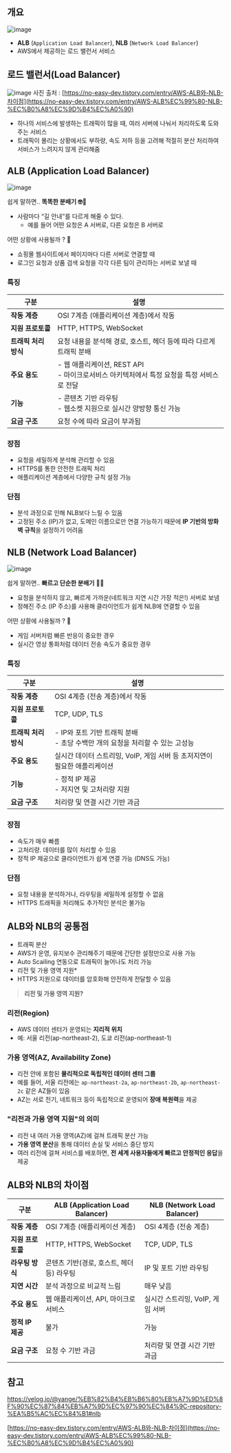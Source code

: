 ## 개요

![image](https://github.com/user-attachments/assets/b4e1bdd1-8b8d-48ca-b500-6559ecae2e77)

- **ALB** (`Application Load Balancer`), **NLB** (`Network Load Balancer`)
- AWS에서 제공하는 로드 밸런서 서비스

## 로드 밸런서(Load Balancer)

![image](https://github.com/user-attachments/assets/54bed8d6-6b6e-4d61-899b-59b5977a5bfd)
사진 출처 : [https://no-easy-dev.tistory.com/entry/AWS-ALB와-NLB-차이점](https://no-easy-dev.tistory.com/entry/AWS-ALB%EC%99%80-NLB-%EC%B0%A8%EC%9D%B4%EC%A0%90)

- 하나의 서비스에 발생하는 트래픽이 많을 때, 여러 서버에 나눠서 처리하도록 도와주는 서비스
- 트래픽이 몰리는 상황에서도 부하량, 속도 저하 등을 고려해 적절히 분산 처리하여 서비스가 느려지지 않게 관리해줌

## ALB (Application Load Balancer)

![image](https://github.com/user-attachments/assets/85243619-ab65-49e8-814a-3f3a9710bb09)

쉽게 말하면.. **똑똑한 분배기 🤓🔀**

- 사람마다 “길 안내”를 다르게 해줄 수 있다.
    - 예를 들어 어떤 요청은 A 서버로, 다른 요청은 B 서버로

어떤 상황에 사용될까 ? 🤔

- 쇼핑몰 웹사이트에서 페이지마다 다른 서버로 연결할 때
- 로그인 요청과 상품 검색 요청을 각각 다른 팀이 관리하는 서버로 보낼 때

### 특징

| **구분**             | **설명**                                                                                  |
|----------------------|------------------------------------------------------------------------------------------|
| **작동 계층**        | OSI 7계층 (애플리케이션 계층)에서 작동                                                   |
| **지원 프로토콜**    | HTTP, HTTPS, WebSocket                                                                   |
| **트래픽 처리 방식** | 요청 내용을 분석해 경로, 호스트, 헤더 등에 따라 다르게 트래픽 분배                        |
| **주요 용도**        | - 웹 애플리케이션, REST API<br>- 마이크로서비스 아키텍처에서 특정 요청을 특정 서비스로 전달 |
| **기능**             | - 콘텐츠 기반 라우팅<br>- 웹소켓 지원으로 실시간 양방향 통신 가능                          |
| **요금 구조**        | 요청 수에 따라 요금이 부과됨                                                             |

### 장점

- 요청을 세밀하게 분석해 관리할 수 있음
- HTTPS를 통한 안전한 트래픽 처리
- 애플리케이션 계층에서 다양한 규칙 설정 가능

### 단점

- 분석 과정으로 인해 NLB보다 느릴 수 있음
- 고정된 주소 (IP)가 없고, 도메인 이름으로만 연결 가능하기 때문에 **IP 기반의 방화벽 규칙**을 설정하기 어려움

## NLB (Network Load Balancer)

![image](https://github.com/user-attachments/assets/e68a5497-7bab-4167-8c24-6bda3ba76ad0)

쉽게 말하면.. **빠르고 단순한 분배기** 🔀💨

- 요청을 분석하지 않고, 빠르게 가까운(네트워크 지연 시간 가장 적은!) 서버로 보냄
- 정해진 주소 (IP 주소)를 사용해 클라이언트가 쉽게 NLB에 연결할 수 있음

어떤 상황에 사용될까 ? 🤔

- 게임 서버처럼 빠른 반응이 중요한 경우
- 실시간 영상 통화처럼 데이터 전송 속도가 중요한 경우

### 특징

| **구분**             | **설명**                                                                                  |
|----------------------|------------------------------------------------------------------------------------------|
| **작동 계층**        | OSI 4계층 (전송 계층)에서 작동                                                           |
| **지원 프로토콜**    | TCP, UDP, TLS                                                                           |
| **트래픽 처리 방식** | - IP와 포트 기반 트래픽 분배<br>- 초당 수백만 개의 요청을 처리할 수 있는 고성능            |
| **주요 용도**        | 실시간 데이터 스트리밍, VoIP, 게임 서버 등 초저지연이 필요한 애플리케이션                  |
| **기능**             | - 정적 IP 제공<br>- 저지연 및 고처리량 지원                                              |
| **요금 구조**        | 처리량 및 연결 시간 기반 과금  

### 장점

- 속도가 매우 빠름
- 고처리량. 데이터를 많이 처리할 수 있음
- 정적 IP 제공으로 클라이언트가 쉽게 연결 가능 (DNS도 가능)

### 단점

- 요청 내용을 분석하거나, 라우팅을 세밀하게 설정할 수 없음
- HTTPS 트래픽을 처리해도 추가적인 분석은 불가능

## ALB와 NLB의 공통점

- 트래픽 분산
- AWS가 운영, 유지보수 관리해주기 때문에 간단한 설정만으로 사용 가능
- Auto Scailing 연동으로 트래픽이 늘어나도 처리 가능
- 리전 및 가용 영역 지원*
- HTTPS 지원으로 데이터를 암호화해 안전하게 전달할 수 있음

> **리전 및 가용 영역 지원?**
    
  ### **리전(Region)**
  
  - AWS 데이터 센터가 운영되는 **지리적 위치**
  - 예: 서울 리전(ap-northeast-2), 도쿄 리전(ap-northeast-1)
  
  ### **가용 영역(AZ, Availability Zone)**
  
  - 리전 안에 포함된 **물리적으로 독립적인 데이터 센터 그룹**
  - 예를 들어, 서울 리전에는 `ap-northeast-2a`, `ap-northeast-2b`, `ap-northeast-2c` 같은 AZ들이 있음
  - AZ는 서로 전기, 네트워크 등이 독립적으로 운영되어 **장애 복원력**을 제공
  
  ### "리전과 가용 영역 지원"의 의미
  
  - 리전 내 여러 가용 영역(AZ)에 걸쳐 트래픽 분산 가능
  - **가용 영역 분산**을 통해 데이터 손실 및 서비스 중단 방지
  - 여러 리전에 걸쳐 서비스를 배포하면, **전 세계 사용자들에게 빠르고 안정적인 응답**을 제공

## ALB와 NLB의 차이점

| 구분 | **ALB (Application Load Balancer)** | **NLB (Network Load Balancer)** |
| --- | --- | --- |
| **작동 계층** | OSI 7계층 (애플리케이션 계층) | OSI 4계층 (전송 계층) |
| **지원 프로토콜** | HTTP, HTTPS, WebSocket | TCP, UDP, TLS |
| **라우팅 방식** | 콘텐츠 기반(경로, 호스트, 헤더 등) 라우팅 | IP 및 포트 기반 라우팅 |
| **지연 시간** | 분석 과정으로 비교적 느림 | 매우 낮음 |
| **주요 용도** | 웹 애플리케이션, API, 마이크로서비스 | 실시간 스트리밍, VoIP, 게임 서버 |
| **정적 IP 제공** | 불가 | 가능 |
| **요금 구조** | 요청 수 기반 과금 | 처리량 및 연결 시간 기반 과금 |

## 참고

https://velog.io/@yange/%EB%82%B4%EB%B6%80%EB%A7%9D%ED%8F%90%EC%87%84%EB%A7%9D%EC%97%90%EC%84%9C-repository-%EA%B5%AC%EC%84%B1#nlb

[https://no-easy-dev.tistory.com/entry/AWS-ALB와-NLB-차이점](https://no-easy-dev.tistory.com/entry/AWS-ALB%EC%99%80-NLB-%EC%B0%A8%EC%9D%B4%EC%A0%90)
